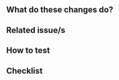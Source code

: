 <!-- Common title prefixes/annotations:
PREFIX:

  WIP: work in progress
  🐛    Fix a bug.
  ✨    Introduce new features.
  ♻️     Refactor code.
  🚑️    Critical hotfix.
  ⚗️     Perform experiments.
  ⬆️    Upgrade dependencies.
  📝    Add or update documentation.
  🗑️    Deprecate code that needs to be cleaned up.
  ⚰️     Remove dead code.
  🔥    Remove code or files.
  🔨    Add or update development scripts.

or from https://gitmoji.dev/ and https://github.com/carloscuesta/gitmoji/blob/master/src/data/gitmojis.json

SUFFIX:
 (⚠️ devops)  changes in devops configuration required before deploying

-->

## What do these changes do?

<!-- Explain REVIEWERS what is this PR about -->


## Related issue/s

<!-- Enumerate REVIEWERS other issues

- ITISFoundation/osparc-issues#428
- #26 : node_ports should have retry policies when upload/download fails  (FIXED)

-->


## How to test

<!-- Give REVIEWERS some hits or code snippets on how could this be tested -->


## Checklist

<!-- This is YOUR section

Add here YOUR checklist/notes to guide and monitor the progress of the case!

e.g.

- [ ] ``make version-*``
- [ ] ``make openapi.json``
- [ ] ``cd packages/postgres-database``, ``make setup-commit``, ``sc-pg review -m "my changes"``
- [ ] Unit tests for the changes exist
- [ ] Runs in the swarm
- [ ] Documentation reflects the changes
- [ ] New module? Add your github username to [.github/CODEOWNERS](.github/CODEOWNERS)
-->

